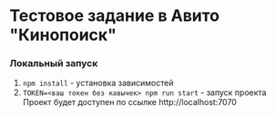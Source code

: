 # Тестовое задание в Авито "Кинопоиск"


### Локальный запуск ###

1. ``` npm install ``` - установка зависимостей
2. ``` TOKEN=<ваш токен без кавычек> npm run start ``` - запуск проекта
Проект будет доступен по ссылке http://localhost:7070



